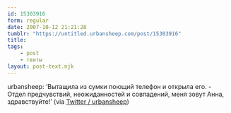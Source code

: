 ```yaml
---
id: 15303916
form: regular
date: 2007-10-12 21:21:28
tumblr: "https://untitled.urbansheep.com/post/15303916"
title:
tags:
    - post
    - твиты
layout: post-text.njk
---
```


<p>urbansheep: &lsquo;Вытащила из сумки поющий телефон и открыла его. - Отдел предчувствий, неожиданностей и совпадений, меня зовут Анна, здравствуйте!&rsquo; (via <a href="http://twitter.com/urbansheep/statuses/331238892">Twitter / urbansheep</a>)</p>

